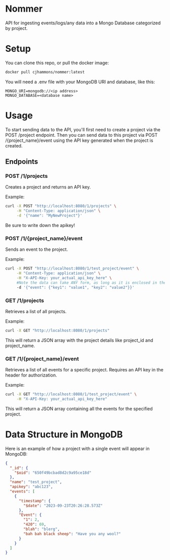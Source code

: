 # Nommer

API for ingesting events/logs/any data into a Mongo Database categorized by project.

# Setup

You can clone this repo, or pull the docker image:

```bash
docker pull cjhammons/nommer:latest
```

You will need a .env file with your MongoDB URI and database, like this:

```
MONGO_URI=mongodb://<ip address>
MONGO_DATABASE=<database name>
```

# Usage

To start sending data to the API, you'll first need to create a project via the POST /project endpoint. Then you can send data to this project via POST /{project_name}/event using the API key generated when the project is created.

## Endpoints

### POST /1/projects

Creates a project and returns an API key.

Example:
```bash
curl -X POST "http://localhost:8080/1/projects" \
     -H "Content-Type: application/json" \
     -d '{"name": "MyNewProject"}'
```
Be sure to write down the apikey!

### POST /1/{project_name}/event

Sends an event to the project.

Example:
```bash
curl -X POST "http://localhost:8080/1/test_project/event" \
     -H "Content-Type: application/json" \
     -H "X-API-Key: your_actual_api_key_here" \
     #Note the data can take ANY form, as long as it is enclosed in the JSON Object called "event"
     -d '{"event": {"key1": "value1", "key2": "value2"}}'
```

### GET /1/projects

Retrieves a list of all projects.

Example:

```bash
curl -X GET "http://localhost:8080/1/projects"
```
This will return a JSON array with the project details like project_id and project_name.

### GET /1/{project_name}/event

Retrieves a list of all events for a specific project. Requires an API key in the header for authorization.

Example:

```bash
curl -X GET "http://localhost:8080/1/test_project/event" \
     -H "X-API-Key: your_actual_api_key_here"
```
This will return a JSON array containing all the events for the specified project.


# Data Structure in MongoDB

Here is an example of how a project with a single event will appear in MongoDB:

```json
{
  "_id": {
    "$oid": "650f49bcbad8d2c9a95ce18d"
  },
  "name": "test_project",
  "apikey": "abc123",
  "events": [
    {
      "timestamp": {
        "$date": "2023-09-23T20:26:28.573Z"
      },
      "Event": {
        "1": 2,
        "420": 69,
        "blah": "blerg",
        "bah bah black sheep": "Have you any wool?"
      }
    }
  ]
}
```
